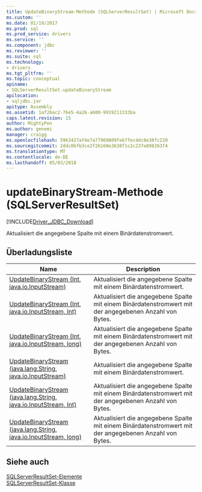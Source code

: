 ```yaml
---
title: UpdateBinaryStream-Methode (SQLServerResultSet) | Microsoft Docs
ms.custom: ''
ms.date: 01/19/2017
ms.prod: sql
ms.prod_service: drivers
ms.service: ''
ms.component: jdbc
ms.reviewer: ''
ms.suite: sql
ms.technology:
- drivers
ms.tgt_pltfrm: ''
ms.topic: conceptual
apiname:
- SQLServerResultSet.updateBinaryStream
apilocation:
- sqljdbc.jar
apitype: Assembly
ms.assetid: 1af26ac2-76e5-4a26-a600-9919211333ba
caps.latest.revision: 15
author: MightyPen
ms.author: genemi
manager: craigg
ms.openlocfilehash: 5963427af4e7a77969809fe67fec4dc8e38fc220
ms.sourcegitcommit: 2ddc0bfb3ce2f2b160e3638f1c2c237a898263f4
ms.translationtype: MT
ms.contentlocale: de-DE
ms.lasthandoff: 05/03/2018
---
```

# <a name="updatebinarystream-method-sqlserverresultset"></a>updateBinaryStream-Methode (SQLServerResultSet)
[!INCLUDE[Driver_JDBC_Download](../../../includes/driver_jdbc_download.md)]

  Aktualisiert die angegebene Spalte mit einem Binärdatenstromwert.  
  
## <a name="overload-list"></a>Überladungsliste  
  
|Name|Description|  
|----------|-----------------|  
|[UpdateBinaryStream (Int, java.io.InputStream)](../../../connect/jdbc/reference/updatebinarystream-method-int-java-io-inputstream.md)|Aktualisiert die angegebene Spalte mit einem Binärdatenstromwert.|  
|[UpdateBinaryStream (Int, java.io.InputStream, Int)](../../../connect/jdbc/reference/updatebinarystream-method-int-java-io-inputstream-int.md)|Aktualisiert die angegebene Spalte mit einem Binärdatenstromwert mit der angegebenen Anzahl von Bytes.|  
|[UpdateBinaryStream (Int, java.io.InputStream, long)](../../../connect/jdbc/reference/updatebinarystream-method-int-java-io-inputstream-long.md)|Aktualisiert die angegebene Spalte mit einem Binärdatenstromwert mit der angegebenen Anzahl von Bytes.|  
|[UpdateBinaryStream (java.lang.String, java.io.InputStream)](../../../connect/jdbc/reference/updatebinarystream-method-java-lang-string-java-io-inputstream.md)|Aktualisiert die angegebene Spalte mit einem Binärdatenstromwert.|  
|[UpdateBinaryStream (java.lang.String, java.io.InputStream, Int)](../../../connect/jdbc/reference/updatebinarystream-method-java-lang-string-java-io-inputstream-int.md)|Aktualisiert die angegebene Spalte mit einem Binärdatenstromwert mit der angegebenen Anzahl von Bytes.|  
|[UpdateBinaryStream (java.lang.String, java.io.InputStream, long)](../../../connect/jdbc/reference/updatebinarystream-method-java-lang-string-java-io-inputstream-long.md)|Aktualisiert die angegebene Spalte mit einem Binärdatenstromwert mit der angegebenen Anzahl von Bytes.|  
  
## <a name="see-also"></a>Siehe auch  
 [SQLServerResultSet-Elemente](../../../connect/jdbc/reference/sqlserverresultset-members.md)   
 [SQLServerResultSet-Klasse](../../../connect/jdbc/reference/sqlserverresultset-class.md)  
  
  
